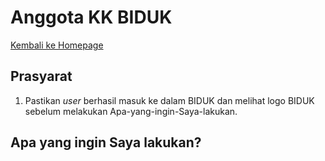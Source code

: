 # Anggota KK BIDUK

<a href="/biduk-panduan">Kembali ke Homepage</a>

## Prasyarat

1. Pastikan *user* berhasil masuk ke dalam BIDUK dan melihat logo BIDUK sebelum melakukan Apa-yang-ingin-Saya-lakukan.

## Apa yang ingin Saya lakukan?
